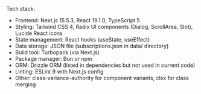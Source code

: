 Tech stack:

- Frontend: Next.js 15.5.3, React 19.1.0, TypeScript 5
- Styling: Tailwind CSS 4, Radix UI components (Dialog, ScrollArea, Slot), Lucide React icons
- State management: React hooks (useState, useEffect)
- Data storage: JSON file (subscriptions.json in data/ directory)
- Build tool: Turbopack (via Next.js)
- Package manager: Bun or npm
- ORM: Drizzle ORM (listed in dependencies but not used in current code)
- Linting: ESLint 9 with Next.js config
- Other: class-variance-authority for component variants, clsx for class merging
